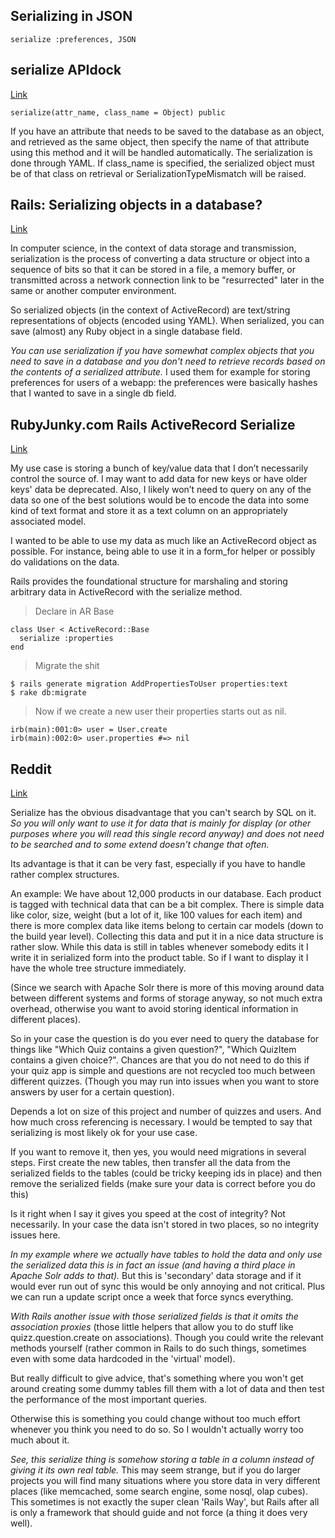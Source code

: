 ## Serializing in JSON

    serialize :preferences, JSON

## serialize APIdock
[Link](http://apidock.com/rails/ActiveRecord/AttributeMethods/Serialization/ClassMethods/serialize)

    serialize(attr_name, class_name = Object) public

If you have an attribute that needs to be saved to the database as an object, and retrieved as the same object, then specify the name of that attribute using this method and it will be handled automatically. The serialization is done through YAML. If class_name is specified, the serialized object must be of that class on retrieval or SerializationTypeMismatch will be raised.

## Rails: Serializing objects in a database?
[Link](http://stackoverflow.com/questions/2959661/rails-serializing-objects-in-a-database)

In computer science, in the context of data storage and transmission, serialization is the process of converting a data structure or object into a sequence of bits so that it can be stored in a file, a memory buffer, or transmitted across a network connection link to be "resurrected" later in the same or another computer environment.

So serialized objects (in the context of ActiveRecord) are text/string representations of objects (encoded using YAML). When serialized, you can save (almost) any Ruby object in a single database field.

*You can use serialization if you have somewhat complex objects that you need to save in a database and you don't need to retrieve records based on the contents of a serialized attribute.* I used them for example for storing preferences for users of a webapp: the preferences were basically hashes that I wanted to save in a single db field.

## RubyJunky.com Rails ActiveRecord Serialize
[Link](http://rubyjunky.com/rails-activerecord-serialize.html)

My use case is storing a bunch of key/value data that I don’t necessarily control the source of. I may want to add data for new keys or have older keys' data be deprecated. Also, I likely won’t need to query on any of the data so one of the best solutions would be to encode the data into some kind of text format and store it as a text column on an appropriately associated model.

I wanted to be able to use my data as much like an ActiveRecord object as possible. For instance, being able to use it in a form_for helper or possibly do validations on the data.

Rails provides the foundational structure for marshaling and storing arbitrary data in ActiveRecord with the serialize method.

> Declare in AR Base

    class User < ActiveRecord::Base
      serialize :properties
    end

> Migrate the shit

    $ rails generate migration AddPropertiesToUser properties:text
    $ rake db:migrate

> Now if we create a new user their properties starts out as nil.

    irb(main):001:0> user = User.create
    irb(main):002:0> user.properties #=> nil

## Reddit
[Link](http://www.reddit.com/r/rails/comments/1x63o8/when_to_use_activerecords_serialize/)

Serialize has the obvious disadvantage that you can't search by SQL on it. *So you will only want to use it for data that is mainly for display (or other purposes where you will read this single record anyway) and does not need to be searched and to some extend doesn't change that often.*

Its advantage is that it can be very fast, especially if you have to handle rather complex structures.

An example: We have about 12,000 products in our database. Each product is tagged with technical data that can be a bit complex. There is simple data like color, size, weight (but a lot of it, like 100 values for each item) and there is more complex data like items belong to certain car models (down to the build year level). Collecting this data and put it in a nice data structure is rather slow. While this data is still in tables whenever somebody edits it I write it in serialized form into the product table. So if I want to display it I have the whole tree structure immediately.

(Since we search with Apache Solr there is more of this moving around data between different systems and forms of storage anyway, so not much extra overhead, otherwise you want to avoid storing identical information in different places).

So in your case the question is do you ever need to query the database for things like "Which Quiz contains a given question?", "Which QuizItem contains a given choice?". Chances are that you do not need to do this if your quiz app is simple and questions are not recycled too much between different quizzes. (Though you may run into issues when you want to store answers by user for a certain question).

Depends a lot on size of this project and number of quizzes and users. And how much cross referencing is necessary. I would be tempted to say that serializing is most likely ok for your use case.

If you want to remove it, then yes, you would need migrations in several steps. First create the new tables, then transfer all the data from the serialized fields to the tables (could be tricky keeping ids in place) and then remove the serialized fields (make sure your data is correct before you do this)

Is it right when I say it gives you speed at the cost of integrity? Not necessarily. In your case the data isn't stored in two places, so no integrity issues here.

*In my example where we actually have tables to hold the data and only use the serialized data this is in fact an issue (and having a third place in Apache Solr adds to that).* But this is 'secondary' data storage and if it would ever run out of sync this would be only annoying and not critical. Plus we can run a update script once a week that force syncs everything.

*With Rails another issue with those serialized fields is that it omits the association proxies* (those little helpers that allow you to do stuff like quizz.question.create on associations). Though you could write the relevant methods yourself (rather common in Rails to do such things, sometimes even with some data hardcoded in the 'virtual' model).

But really difficult to give advice, that's something where you won't get around creating some dummy tables fill them with a lot of data and then test the performance of the most important queries.

Otherwise this is something you could change without too much effort whenever you think you need to do so. So I wouldn't actually worry too much about it.

*See, this serialize thing is somehow storing a table in a column instead of giving it its own real table.* This may seem strange, but if you do larger projects you will find many situations where you store data in very different places (like memcached, some search engine, some nosql, olap cubes). This sometimes is not exactly the super clean 'Rails Way', but Rails after all is only a framework that should guide and not force (a thing it does very well).
